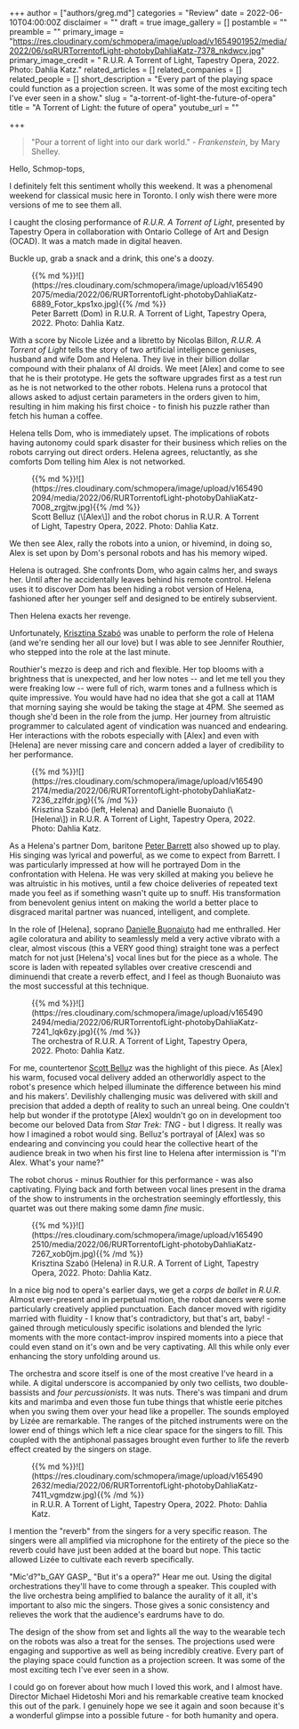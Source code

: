 +++
author = ["authors/greg.md"]
categories = "Review"
date = 2022-06-10T04:00:00Z
disclaimer = ""
draft = true
image_gallery = []
postamble = ""
preamble = ""
primary_image = "https://res.cloudinary.com/schmopera/image/upload/v1654901952/media/2022/06/sqRURTorrentofLight-photobyDahliaKatz-7378_nkdwcv.jpg"
primary_image_credit = " R.U.R. A Torrent of Light, Tapestry Opera, 2022. Photo: Dahlia Katz."
related_articles = []
related_companies = []
related_people = []
short_description = "Every part of the playing space could function as a projection screen. It was some of the most exciting tech I've ever seen in a show."
slug = "a-torrent-of-light-the-future-of-opera"
title = "A Torrent of Light: the future of opera"
youtube_url = ""

+++
> "Pour a torrent of light into our dark world." - _Frankenstein_, by Mary Shelley.

Hello, Schmop-tops,

I definitely felt this sentiment wholly this weekend. It was a phenomenal weekend for classical music here in Toronto. I only wish there were more versions of me to see them all.

I caught the closing performance of _R.U.R. A Torrent of Light_, presented by Tapestry Opera in collaboration with Ontario College of Art and Design (OCAD). It was a match made in digital heaven.

Buckle up, grab a snack and a drink, this one's a doozy.

<figure data-type="image">{{% md %}}![](https://res.cloudinary.com/schmopera/image/upload/v1654902075/media/2022/06/RURTorrentofLight-photobyDahliaKatz-6889_Fotor_kps1xo.jpg){{% /md %}}

<figcaption>Peter Barrett (Dom) in R.U.R. A Torrent of Light, Tapestry Opera, 2022. Photo: Dahlia Katz.</figcaption>

</figure>

With a score by Nicole Lizée and a libretto by Nicolas Billon, _R.U.R. A Torrent of Light_ tells the story of two artificial intelligence geniuses, husband and wife Dom and Helena. They live in their billion dollar compound with their phalanx of AI droids. We meet \[Alex\] and come to see that he is their prototype. He gets the software upgrades first as a test run as he is not networked to the other robots. Helena runs a protocol that allows asked to adjust certain parameters in the orders given to him, resulting in him making his first choice - to finish his puzzle rather than fetch his human a coffee.

Helena tells Dom, who is immediately upset. The implications of robots having autonomy could spark disaster for their business which relies on the robots carrying out direct orders. Helena agrees, reluctantly, as she comforts Dom telling him Alex is not networked.

<figure data-type="image">{{% md %}}![](https://res.cloudinary.com/schmopera/image/upload/v1654902094/media/2022/06/RURTorrentofLight-photobyDahliaKatz-7008_zrgjtw.jpg){{% /md %}}

<figcaption>Scott Belluz (\[Alex\]) and the robot chorus in R.U.R. A Torrent of Light, Tapestry Opera, 2022. Photo: Dahlia Katz.</figcaption>

</figure>

We then see Alex, rally the robots into a union, or hivemind, in doing so, Alex is set upon by Dom's personal robots and has his memory wiped.

Helena is outraged. She confronts Dom, who again calms her, and sways her. Until after he accidentally leaves behind his remote control. Helena uses it to discover Dom has been hiding a robot version of Helena, fashioned after her younger self and designed to be entirely subservient.

Then Helena exacts her revenge.

Unfortunately, [Krisztina Szabó](/scene/people/krisztina-szabo/) was unable to perform the role of Helena (and we're sending her all our love) but I was able to see Jennifer Routhier, who stepped into the role at the last minute.

Routhier's mezzo is deep and rich and flexible. Her top blooms with a brightness that is unexpected, and her low notes -- and let me tell you they were freaking low -- were full of rich, warm tones and a fullness which is quite impressive. You would have had no idea that she got a call at 11AM that morning saying she would be taking the stage at 4PM. She seemed as though she'd been in the role from the jump. Her journey from altruistic programmer to calculated agent of vindication was nuanced and endearing. Her interactions with the robots especially with \[Alex\] and even with \[Helena\] are never missing care and concern added a layer of credibility to her performance.

<figure data-type="image">{{% md %}}![](https://res.cloudinary.com/schmopera/image/upload/v1654902174/media/2022/06/RURTorrentofLight-photobyDahliaKatz-7236_zzlfdr.jpg){{% /md %}}

<figcaption>Krisztina Szabó (left, Helena) and Danielle Buonaiuto (\[Helena\]) in R.U.R. A Torrent of Light, Tapestry Opera, 2022. Photo: Dahlia Katz.</figcaption>

</figure>

As a Helena's partner Dom, baritone [Peter Barrett](/scene/people/peter-barrett/) also showed up to play. His singing was lyrical and powerful, as we come to expect from Barrett. I was particularly impressed at how will he portrayed Dom in the confrontation with Helena. He was very skilled at making you believe he was altruistic in his motives, until a few choice deliveries of repeated text made you feel as if something wasn't quite up to snuff. His transformation from benevolent genius intent on making the world a better place to disgraced marital partner was nuanced, intelligent, and complete.

In the role of \[Helena\], soprano [Danielle Buonaiuto](/scene/people/danielle-buonaiuto/) had me enthralled. Her agile coloratura and ability to seamlessly meld a very active vibrato with a clear, almost viscous (this a VERY good thing) straight tone was a perfect match for not just \[Helena's\] vocal lines but for the piece as a whole. The score is laden with repeated syllables over creative crescendi and diminuendi that create a reverb effect, and I feel as though Buonaiuto was the most successful at this technique.

<figure data-type="image">{{% md %}}![](https://res.cloudinary.com/schmopera/image/upload/v1654902494/media/2022/06/RURTorrentofLight-photobyDahliaKatz-7241_lqk6zy.jpg){{% /md %}}

<figcaption>The orchestra of R.U.R. A Torrent of Light, Tapestry Opera, 2022. Photo: Dahlia Katz.</figcaption>

</figure>

For me, countertenor [Scott Bellu](/scene/people/scott-belluz/)z was the highlight of this piece. As \[Alex\] his warm, focused vocal delivery added an otherworldly aspect to the robot's presence which helped illuminate the difference between his mind and his makers'. Devilishly challenging music was delivered with skill and precision that added a depth of reality to such an unreal being. One couldn't help but wonder if the prototype \[Alex\] wouldn't go on in development too become our beloved Data from _Star Trek: TNG_ - but I digress. It really was how I imagined a robot would sing. Belluz's portrayal of \[Alex\] was so endearing and convincing you could hear the collective heart of the audience break in two when his first line to Helena after intermission is "I'm Alex. What's your name?"

The robot chorus - minus Routhier for this performance - was also captivating. Flying back and forth between vocal lines present in the drama of the show to instruments in the orchestration seemingly effortlessly, this quartet was out there making some damn _fine_ music.

<figure data-type="image">{{% md %}}![](https://res.cloudinary.com/schmopera/image/upload/v1654902510/media/2022/06/RURTorrentofLight-photobyDahliaKatz-7267_xob0jm.jpg){{% /md %}}

<figcaption>Krisztina Szabó (Helena) in R.U.R. A Torrent of Light, Tapestry Opera, 2022. Photo: Dahlia Katz.</figcaption>

</figure>

In a nice big nod to opera's earlier days, we get a _corps de ballet_ in _R.U.R_. Almost ever-present and in perpetual motion, the robot dancers were some particularly creatively applied punctuation. Each dancer moved with rigidity married with fluidity - I know that's contradictory, but that's art, baby! - gained through meticulously specific isolations and blended the lyric moments with the more contact-improv inspired moments into a piece that could even stand on it's own and be very captivating. All this while only ever enhancing the story unfolding around us.

The orchestra and score itself is one of the most creative I've heard in a while. A digital underscore is accompanied by only two cellists, two double-bassists and _four percussionists_. It was nuts. There's was timpani and drum kits and marimba and even those fun tube things that whistle eerie pitches when you swing them over your head like a propeller. The sounds employed by Lizée are remarkable. The ranges of the pitched instruments were on the lower end of things which left a nice clear space for the singers to fill. This coupled with the antiphonal passages brought even further to life the reverb effect created by the singers on stage.

<figure data-type="image">{{% md %}}![](https://res.cloudinary.com/schmopera/image/upload/v1654902632/media/2022/06/RURTorrentofLight-photobyDahliaKatz-7411_vgmdzw.jpg){{% /md %}}

<figcaption> in R.U.R. A Torrent of Light, Tapestry Opera, 2022. Photo: Dahlia Katz.</figcaption>

</figure>

I mention the "reverb" from the singers for a very specific reason. The singers were all amplified via microphone for the entirety of the piece so the reverb could have just been added at the board but nope. This tactic allowed Lizée to cultivate each reverb specifically.

"Mic'd?"b_GAY GASP_ "But it's a opera?" Hear me out. Using the digital orchestrations they'll have to come through a speaker. This coupled with the live orchestra being amplified to balance the aurality of it all, it's important to also mic the singers. Those gives a sonic consistency and relieves the work that the audience's eardrums have to do.

The design of the show from set and lights all the way to the wearable tech on the robots was also a treat for the senses. The projections used were engaging and supportive as well as being incredibly creative. Every part of the playing space could function as a projection screen. It was some of the most exciting tech I've ever seen in a show.

I could go on forever about how much I loved this work, and I almost have. Director Michael Hidetoshi Mori and his remarkable creative team knocked this out of the park. I genuinely hope we see it again and soon because it's a wonderful glimpse into a possible future - for both humanity and opera.